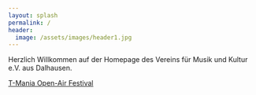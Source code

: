 ```yaml
---
layout: splash
permalink: /
header:
  image: /assets/images/header1.jpg
---
```


Herzlich Willkommen auf der Homepage des Vereins für Musik und Kultur e.V. aus Dalhausen.

[T-Mania Open-Air Festival](https://t-mania.de)